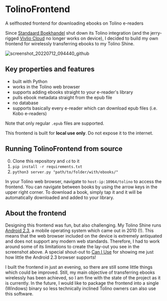 # TolinoFrontend
A selfhosted frontend for downloading ebooks on Tolino e-readers

Since [Standaard Boekhandel](https://www.standaardboekhandel.be/) shut down its Tolino integration (and the jerry-rigged [Vivlio Cloud](https://www.standaardboekhandel.be/vivlio-e-readers/cloud) no longer works on device), I decided to build my own frontend for wirelessly transferring ebooks to my Tolino Shine.

![screenshot_20220712_094440_github](https://user-images.githubusercontent.com/84721952/178437501-3a5295ed-bfae-4233-b5bf-f61acd63967e.png)

## Key properties and features

* built with Python
* works in the Tolino web browser
* supports adding ebooks straight to your e-reader's library
* pulls ebook metadata straight from the epub file
* no database
* supports basically every e-reader which can download epub files (i.e. Kobo e-readers)

Note that only regular `.epub` files are supported.

This frontend is built for **local use only**. Do not expose it to the internet.

## Running TolinoFrontend from source

0. Clone this repository and `cd` to it
1. `pip install -r requirements.txt`
2. `python3 server.py "path/to/folder/with/ebooks/"`

In your Tolino web browser, navigate to `host-ip:10964/tolino` to access the frontend. You can navigate between books by using the arrow keys in the upper right corner. To download a book, simply tap it and it will be automatically downloaded and added to your library.

## About the frontend

Designing this frontend was fun, but also challenging. My Tolino Shine runs [Android 2.3](https://en.wikipedia.org/wiki/Android_Gingerbread), a mobile operating system which came out in 2010 (!). This means that the web browser included on the device is extremely antiquated and does not support any modern web standards. Therefore, I had to work around some of its limitations to create the lay-out you see in the screenshot above. A special shout-out to [Can I Use](http://caniuse.com/) for showing me just how little the Android 2.3 browser supports!

I built the frontend in just an evening, so there are still some little things which could be improved. Still, my main objective of transferring ebooks wirelessly has been achieved, so I am fine with the state of the project as it is currently. In the future, I would like to package the frontend into a single (Windows) binary so less technically inclined Tolino owners can also use this software.